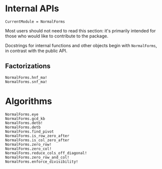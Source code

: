 # Internal APIs

```@meta
CurrentModule = NormalForms
```

Most users should not need to read this section: it's primarily intended for those who would like
to contribute to the package.

Docstrings for internal functions and other objects begin with `NormalForms`, in contrast with the
public API.

## Factorizations
```@docs
NormalForms.hnf_ma!
NormalForms.snf_ma!
```

# Algorithms
```@docs
NormalForms.eye
NormalForms.gcd_kb
NormalForms.detb!
NormalForms.detb
NormalForms.find_pivot
NormalForms.is_row_zero_after
NormalForms.is_col_zero_after
NormalForms.zero_row!
NormalForms.zero_col!
NormalForms.reduce_cols_off_diagonal!
NormalForms.zero_row_and_col!
NormalForms.enforce_divisibility!
```
